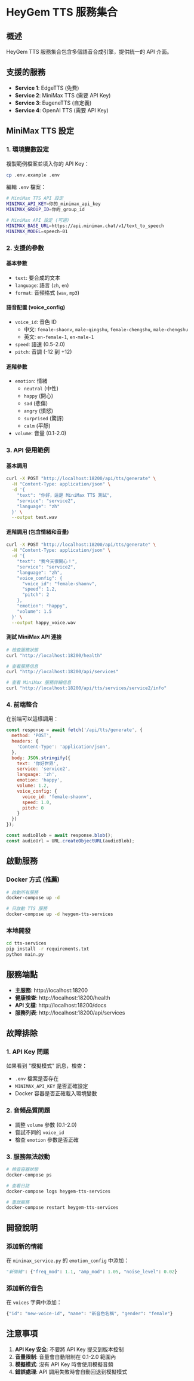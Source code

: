 # HeyGem TTS 服務集合

## 概述
HeyGem TTS 服務集合包含多個語音合成引擎，提供統一的 API 介面。

## 支援的服務
- **Service 1**: EdgeTTS (免費)
- **Service 2**: MiniMax TTS (需要 API Key)
- **Service 3**: EugeneTTS (自定義)
- **Service 4**: OpenAI TTS (需要 API Key)

## MiniMax TTS 設定

### 1. 環境變數設定
複製範例檔案並填入你的 API Key：
```bash
cp .env.example .env
```

編輯 `.env` 檔案：
```bash
# MiniMax TTS API 設定
MINIMAX_API_KEY=你的_minimax_api_key
MINIMAX_GROUP_ID=你的_group_id

# MiniMax API 設定 (可選)
MINIMAX_BASE_URL=https://api.minimax.chat/v1/text_to_speech
MINIMAX_MODEL=speech-01
```

### 2. 支援的參數

#### 基本參數
- `text`: 要合成的文本
- `language`: 語言 (`zh`, `en`)
- `format`: 音頻格式 (`wav`, `mp3`)

#### 語音配置 (voice_config)
- `voice_id`: 音色 ID
  - 中文: `female-shaonv`, `male-qingshu`, `female-chengshu`, `male-chengshu`
  - 英文: `en-female-1`, `en-male-1`
- `speed`: 語速 (0.5-2.0)
- `pitch`: 音調 (-12 到 +12)

#### 進階參數
- `emotion`: 情緒
  - `neutral` (中性)
  - `happy` (開心)
  - `sad` (悲傷)
  - `angry` (憤怒)
  - `surprised` (驚訝)
  - `calm` (平靜)
- `volume`: 音量 (0.1-2.0)

### 3. API 使用範例

#### 基本調用
```bash
curl -X POST "http://localhost:18200/api/tts/generate" \
  -H "Content-Type: application/json" \
  -d '{
    "text": "你好，這是 MiniMax TTS 測試",
    "service": "service2",
    "language": "zh"
  }' \
  --output test.wav
```

#### 進階調用 (包含情緒和音量)
```bash
curl -X POST "http://localhost:18200/api/tts/generate" \
  -H "Content-Type: application/json" \
  -d '{
    "text": "我今天很開心！",
    "service": "service2",
    "language": "zh",
    "voice_config": {
      "voice_id": "female-shaonv",
      "speed": 1.2,
      "pitch": 2
    },
    "emotion": "happy",
    "volume": 1.5
  }' \
  --output happy_voice.wav
```

#### 測試 MiniMax API 連接
```bash
# 檢查服務狀態
curl "http://localhost:18200/health"

# 查看服務信息
curl "http://localhost:18200/api/services"

# 查看 MiniMax 服務詳細信息
curl "http://localhost:18200/api/tts/services/service2/info"
```

### 4. 前端整合

在前端可以這樣調用：
```javascript
const response = await fetch('/api/tts/generate', {
  method: 'POST',
  headers: {
    'Content-Type': 'application/json',
  },
  body: JSON.stringify({
    text: '你好世界',
    service: 'service2',
    language: 'zh',
    emotion: 'happy',
    volume: 1.2,
    voice_config: {
      voice_id: 'female-shaonv',
      speed: 1.0,
      pitch: 0
    }
  })
});

const audioBlob = await response.blob();
const audioUrl = URL.createObjectURL(audioBlob);
```

## 啟動服務

### Docker 方式 (推薦)
```bash
# 啟動所有服務
docker-compose up -d

# 只啟動 TTS 服務
docker-compose up -d heygem-tts-services
```

### 本地開發
```bash
cd tts-services
pip install -r requirements.txt
python main.py
```

## 服務端點

- **主服務**: http://localhost:18200
- **健康檢查**: http://localhost:18200/health
- **API 文檔**: http://localhost:18200/docs
- **服務列表**: http://localhost:18200/api/services

## 故障排除

### 1. API Key 問題
如果看到 "模擬模式" 訊息，檢查：
- `.env` 檔案是否存在
- `MINIMAX_API_KEY` 是否正確設定
- Docker 容器是否正確載入環境變數

### 2. 音頻品質問題
- 調整 `volume` 參數 (0.1-2.0)
- 嘗試不同的 `voice_id`
- 檢查 `emotion` 參數是否正確

### 3. 服務無法啟動
```bash
# 檢查容器狀態
docker-compose ps

# 查看日誌
docker-compose logs heygem-tts-services

# 重啟服務
docker-compose restart heygem-tts-services
```

## 開發說明

### 添加新的情緒
在 `minimax_service.py` 的 `emotion_config` 中添加：
```python
"新情緒": {"freq_mod": 1.1, "amp_mod": 1.05, "noise_level": 0.02}
```

### 添加新的音色
在 `voices` 字典中添加：
```python
{"id": "new-voice-id", "name": "新音色名稱", "gender": "female"}
```

## 注意事項

1. **API Key 安全**: 不要將 API Key 提交到版本控制
2. **音量限制**: 音量會自動限制在 0.1-2.0 範圍內
3. **模擬模式**: 沒有 API Key 時會使用模擬音頻
4. **錯誤處理**: API 調用失敗時會自動回退到模擬模式
